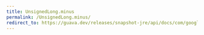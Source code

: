 ```yaml
---
title: UnsignedLong.minus
permalink: /UnsignedLong.minus/
redirect_to: https://guava.dev/releases/snapshot-jre/api/docs/com/google/common/primitives/UnsignedLong.html#minus-com.google.common.primitives.UnsignedLong-
---
```


